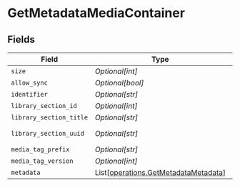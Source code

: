# GetMetadataMediaContainer


## Fields

| Field                                                                                  | Type                                                                                   | Required                                                                               | Description                                                                            | Example                                                                                |
| -------------------------------------------------------------------------------------- | -------------------------------------------------------------------------------------- | -------------------------------------------------------------------------------------- | -------------------------------------------------------------------------------------- | -------------------------------------------------------------------------------------- |
| `size`                                                                                 | *Optional[int]*                                                                        | :heavy_minus_sign:                                                                     | N/A                                                                                    | 1                                                                                      |
| `allow_sync`                                                                           | *Optional[bool]*                                                                       | :heavy_minus_sign:                                                                     | N/A                                                                                    | true                                                                                   |
| `identifier`                                                                           | *Optional[str]*                                                                        | :heavy_minus_sign:                                                                     | N/A                                                                                    | com.plexapp.plugins.library                                                            |
| `library_section_id`                                                                   | *Optional[int]*                                                                        | :heavy_minus_sign:                                                                     | N/A                                                                                    | 1                                                                                      |
| `library_section_title`                                                                | *Optional[str]*                                                                        | :heavy_minus_sign:                                                                     | N/A                                                                                    | Movies                                                                                 |
| `library_section_uuid`                                                                 | *Optional[str]*                                                                        | :heavy_minus_sign:                                                                     | N/A                                                                                    | cfc899d7-3000-46f6-8489-b9592714ada5                                                   |
| `media_tag_prefix`                                                                     | *Optional[str]*                                                                        | :heavy_minus_sign:                                                                     | N/A                                                                                    | /system/bundle/media/flags/                                                            |
| `media_tag_version`                                                                    | *Optional[int]*                                                                        | :heavy_minus_sign:                                                                     | N/A                                                                                    | 1698860922                                                                             |
| `metadata`                                                                             | List[[operations.GetMetadataMetadata](../../models/operations/getmetadatametadata.md)] | :heavy_minus_sign:                                                                     | N/A                                                                                    |                                                                                        |